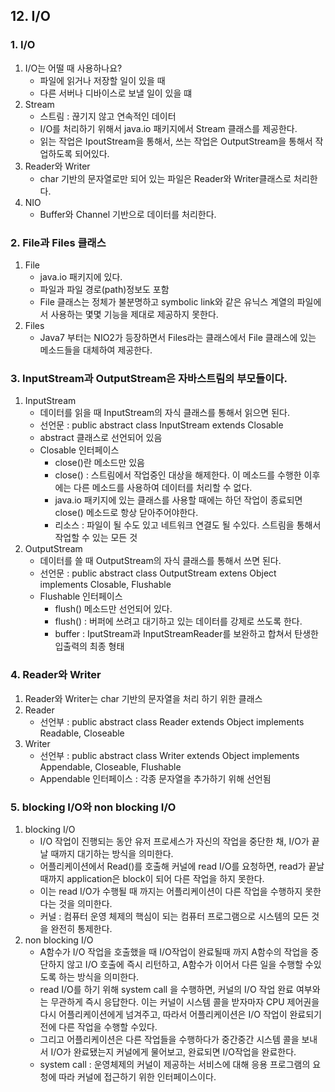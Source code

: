 ## 12. I/O
### 1. I/O
1. I/O는 어떨 때 사용하나요?
    - 파일에 읽거나 저장할 일이 있을 때
    - 다른 서버나 디바이스로 보낼 일이 있을 떄 
2. Stream
    - 스트림 : 끊기지 않고 연속적인 데이터
    - I/O를 처리하기 위해서 java.io 패키지에서 Stream 클래스를 제공한다.
    - 읽는 작업은 IpoutStream을 통해서, 쓰는 작업은 OutputStream을 통해서 작업하도록 되어있다.
3. Reader와 Writer
    - char 기반의 문자열로만 되어 있는 파일은 Reader와 Writer클래스로 처리한다.
4. NIO
    - Buffer와 Channel 기반으로 데이터를 처리한다.

### 2. File과 Files 클래스
1. File
    - java.io 패키지에 있다.
    - 파일과 파일 경로(path)정보도 포함
    - File 클래스는 정체가 불분명하고 symbolic link와 같은 유닉스 계열의 파일에서 사용하는 몇몇 기능을 제대로 제공하지 못한다.
2. Files
    - Java7 부터는 NIO2가 등장하면서 Files라는 클래스에서 File 클래스에 있는 메소드들을 대체하여 제공한다.

### 3. InputStream과 OutputStream은 자바스트림의 부모들이다.
1. InputStream
    - 데이터를 읽을 때 InputStream의 자식 클래스를 통해서 읽으면 된다.
    - 선언문 : public abstract class InputStream extends Closable
    - abstract 클래스로 선언되어 있음
    - Closable 인터페이스 
        - close()란 메소드만 있음
        - close() : 스트림에서 작업중인 대상을 해제한다. 이 메소드를 수행한 이후에는 다른 메소드를 사용하여 데이터를 처리할 수 없다.
        - java.io 패키지에 있는 클래스를 사용할 때에는 하던 작업이 종료되면 close() 메소드로 항상 닫아주어야한다.
        - 리소스 : 파일이 될 수도 있고 네트워크 연결도 될 수있다. 스트림을 통해서 작업할 수 있는 모든 것
2. OutputStream
    - 데이터를 쓸 때 OutputStream의 자식 클래스를 통해서 쓰면 된다.
    - 선언문 : public abstract class OutputStream extens Object implements Closable, Flushable
    - Flushable 인터페이스 
        - flush() 메소드만 선언되어 있다.
        - flush() : 버퍼에 쓰려고 대기하고 있는 데이터를 강제로 쓰도록 한다.
        - buffer : IputStream과 InputStreamReader를 보완하고 합쳐서 탄생한 입출력의 최종 형태
    
### 4. Reader와 Writer
1. Reader와 Writer는 char 기반의 문자열을 처리 하기 위한 클래스
2. Reader
    - 선언부 : public abstract class Reader extends Object implements Readable, Closeable
3. Writer
    - 선언부 : public abstract class Writer extends Object implements Appendable, Closeable, Flushable
    - Appendable 인터페이스 : 각종 문자열을 추가하기 위해 선언됨

### 5. blocking I/O와 non blocking I/O
1. blocking I/O
    - I/O 작업이 진행되는 동안 유저 프로세스가 자신의 작업을 중단한 채, I/O가 끝날 때까지 대기하는 방식을 의미한다.
    - 어플리케이션에서 Read()를 호출해 커널에 read I/O를 요청하면, read가 끝날 때까지 application은 block이 되어 다른 작업을 하지 못한다.
    - 이는 read I/O가 수행될 때 까지는 어플리케이션이 다른 작업을 수행하지 못한다는 것을 의미한다.
    - 커널 : 컴퓨터 운영 체제의 핵심이 되는 컴퓨터 프로그램으로 시스템의 모든 것을 완전히 통제한다.
2. non blocking I/O
    - A함수가 I/O 작업을 호출했을 때 I/O작업이 완료될때 까지 A함수의 작업을 중단하지 않고 I/O 호출에 즉시 리턴하고, A함수가 이어서 다른 일을 수행할 수있도록 하는 방식을 의미한다.
    - read I/O를 하기 위해 system call 을 수행하면, 커널의 I/O 작업 완료 여부와는 무관하게 즉시 응답한다. 이는 커널이 시스템 콜을 받자마자 CPU 제어권을 다시 어플리케이션에게 넘겨주고, 따라서 어플리케이션은 I/O 작업이 완료되기 전에 다른 작업을 수행할 수있다. 
    - 그리고 어플리케이션은 다른 작업들을 수행하다가 중간중간 시스템 콜을 보내서 I/O가 완료됐는지 커널에게 물어보고, 완료되면 I/O작업을 완료한다.
    - system call : 운영체제의 커널이 제공하는 서비스에 대해 응용 프로그램의 요청에 따라 커널에 접근하기 위한 인터페이스이다.